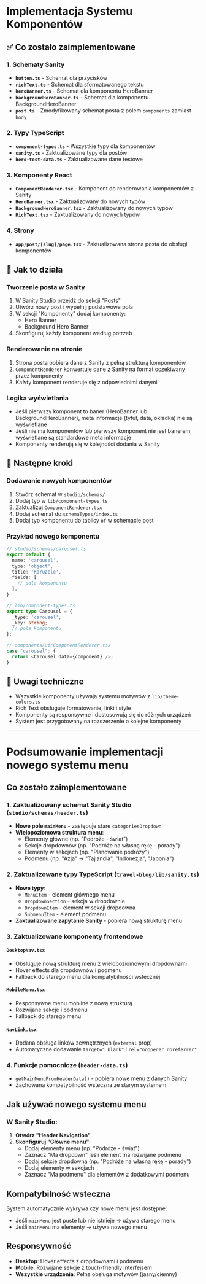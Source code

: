# Implementacja Systemu Komponentów

## ✅ Co zostało zaimplementowane

### 1. Schematy Sanity

- **`button.ts`** - Schemat dla przycisków
- **`richText.ts`** - Schemat dla sformatowanego tekstu
- **`heroBanner.ts`** - Schemat dla komponentu HeroBanner
- **`backgroundHeroBanner.ts`** - Schemat dla komponentu BackgroundHeroBanner
- **`post.ts`** - Zmodyfikowany schemat posta z polem `components` zamiast `body`

### 2. Typy TypeScript

- **`component-types.ts`** - Wszystkie typy dla komponentów
- **`sanity.ts`** - Zaktualizowane typy dla postów
- **`hero-test-data.ts`** - Zaktualizowane dane testowe

### 3. Komponenty React

- **`ComponentRenderer.tsx`** - Komponent do renderowania komponentów z Sanity
- **`HeroBanner.tsx`** - Zaktualizowany do nowych typów
- **`BackgroundHeroBanner.tsx`** - Zaktualizowany do nowych typów
- **`RichText.tsx`** - Zaktualizowany do nowych typów

### 4. Strony

- **`app/post/[slug]/page.tsx`** - Zaktualizowana strona posta do obsługi komponentów

## 🔧 Jak to działa

### Tworzenie posta w Sanity

1. W Sanity Studio przejdź do sekcji "Posts"
2. Utwórz nowy post i wypełnij podstawowe pola
3. W sekcji "Komponenty" dodaj komponenty:
   - Hero Banner
   - Background Hero Banner
4. Skonfiguruj każdy komponent według potrzeb

### Renderowanie na stronie

1. Strona posta pobiera dane z Sanity z pełną strukturą komponentów
2. `ComponentRenderer` konwertuje dane z Sanity na format oczekiwany przez komponenty
3. Każdy komponent renderuje się z odpowiednimi danymi

### Logika wyświetlania

- Jeśli pierwszy komponent to baner (HeroBanner lub BackgroundHeroBanner), meta informacje (tytuł, data, okładka) nie są wyświetlane
- Jeśli nie ma komponentów lub pierwszy komponent nie jest banerem, wyświetlane są standardowe meta informacje
- Komponenty renderują się w kolejności dodania w Sanity

## 🚀 Następne kroki

### Dodawanie nowych komponentów

1. Stwórz schemat w `studio/schemas/`
2. Dodaj typ w `lib/component-types.ts`
3. Zaktualizuj `ComponentRenderer.tsx`
4. Dodaj schemat do `schemaTypes/index.ts`
5. Dodaj typ komponentu do tablicy `of` w schemacie post

### Przykład nowego komponentu

```typescript
// studio/schemas/carousel.ts
export default {
  name: 'carousel',
  type: 'object',
  title: 'Karuzele',
  fields: [
    // pola komponentu
  ],
}

// lib/component-types.ts
export type Carousel = {
  _type: 'carousel';
  _key: string;
  // pola komponentu
};

// components/ui/ComponentRenderer.tsx
case "carousel": {
  return <Carousel data={component} />;
}
```

## 📝 Uwagi techniczne

- Wszystkie komponenty używają systemu motywów z `lib/theme-colors.ts`
- Rich Text obsługuje formatowanie, linki i style
- Komponenty są responsywne i dostosowują się do różnych urządzeń
- System jest przygotowany na rozszerzenie o kolejne komponenty

---

# Podsumowanie implementacji nowego systemu menu

## Co zostało zaimplementowane

### 1. Zaktualizowany schemat Sanity Studio (`studio/schemas/header.ts`)

- **Nowe pole `mainMenu`** - zastępuje stare `categoriesDropdown`
- **Wielopoziomowa struktura menu**:
  - Elementy główne (np. "Podróże - świat")
  - Sekcje dropdownów (np. "Podróże na własną rękę - porady")
  - Elementy w sekcjach (np. "Planowanie podróży")
  - Podmenu (np. "Azja" → "Tajlandia", "Indonezja", "Japonia")

### 2. Zaktualizowane typy TypeScript (`travel-blog/lib/sanity.ts`)

- **Nowe typy**:
  - `MenuItem` - element głównego menu
  - `DropdownSection` - sekcja w dropdownie
  - `DropdownItem` - element w sekcji dropdowna
  - `SubmenuItem` - element podmenu
- **Zaktualizowane zapytanie Sanity** - pobiera nową strukturę menu

### 3. Zaktualizowane komponenty frontendowe

#### `DesktopNav.tsx`

- Obsługuje nową strukturę menu z wielopoziomowymi dropdownami
- Hover effects dla dropdownów i podmenu
- Fallback do starego menu dla kompatybilności wstecznej

#### `MobileMenu.tsx`

- Responsywne menu mobilne z nową strukturą
- Rozwijane sekcje i podmenu
- Fallback do starego menu

#### `NavLink.tsx`

- Dodana obsługa linków zewnętrznych (`external` prop)
- Automatyczne dodawanie `target="_blank"` i `rel="noopener noreferrer"`

### 4. Funkcje pomocnicze (`header-data.ts`)

- `getMainMenuFromHeaderData()` - pobiera nowe menu z danych Sanity
- Zachowana kompatybilność wsteczna ze starym systemem

## Jak używać nowego systemu menu

### W Sanity Studio:

1. **Otwórz "Header Navigation"**
2. **Skonfiguruj "Główne menu"**:
   - Dodaj elementy menu (np. "Podróże - świat")
   - Zaznacz "Ma dropdown" jeśli element ma rozwijane podmenu
   - Dodaj sekcje dropdowna (np. "Podróże na własną rękę - porady")
   - Dodaj elementy w sekcjach
   - Zaznacz "Ma podmenu" dla elementów z dodatkowymi podmenu

## Kompatybilność wsteczna

System automatycznie wykrywa czy nowe menu jest dostępne:

- Jeśli `mainMenu` jest puste lub nie istnieje → używa starego menu
- Jeśli `mainMenu` ma elementy → używa nowego menu

## Responsywność

- **Desktop**: Hover effects z dropdownami i podmenu
- **Mobile**: Rozwijane sekcje z touch-friendly interfejsem
- **Wszystkie urządzenia**: Pełna obsługa motywów (jasny/ciemny)
